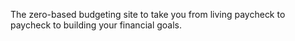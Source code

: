The zero-based budgeting site to take you from living paycheck to paycheck to building your financial goals.